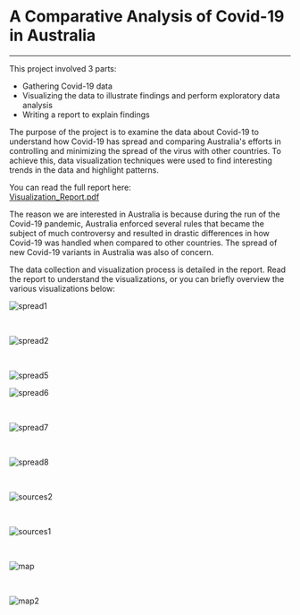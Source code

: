 # A Comparative Analysis of Covid-19 in Australia
---

This project involved 3 parts:
- Gathering Covid-19 data
- Visualizing the data to illustrate findings and perform exploratory data analysis
- Writing a report to explain findings

The purpose of the project is to examine the data about Covid-19 to understand how Covid-19 has spread and comparing Australia's efforts 
in controlling and minimizing the spread of the virus with other countries. To achieve this, data visualization techniques were  used to find
interesting trends in the data and highlight patterns.

You can read the full report here:\
[Visualization_Report.pdf](https://github.com/CalvinJohn99/Analysis-of-Covid-19-in-Australia/files/8992682/Visualization_Report.pdf)


The reason we are interested in Australia is because during the run of the Covid-19 pandemic, Australia enforced several rules that became the 
subject of much controversy and resulted in drastic differences in how Covid-19 was handled when compared to other countries. The spread of new
Covid-19 variants in Australia was also of concern.

The data collection and visualization process is detailed in the report. Read the report to understand the visualizations, or you can briefly
overview the various visualizations below:

![spread1](https://user-images.githubusercontent.com/40469219/175962594-505bd1c9-e114-4a6c-9873-76e557459761.jpg)

&nbsp;


![spread2](https://user-images.githubusercontent.com/40469219/175962612-594b33c9-7662-4a14-9036-51df5a3ce5b7.jpg)


&nbsp;

![spread5](https://user-images.githubusercontent.com/40469219/175962647-f6392126-452b-41ef-b7f2-e126024f46dc.jpg)




![spread6](https://user-images.githubusercontent.com/40469219/175962670-ad2bb083-42b2-4dba-ad64-677a6a0cfdcc.jpg)


&nbsp;

![spread7](https://user-images.githubusercontent.com/40469219/175962685-f8d1259e-b873-462c-9224-e58e5e0ff4ff.jpg)

&nbsp;


![spread8](https://user-images.githubusercontent.com/40469219/175962696-a1f00138-48f1-439c-83c1-1b43c7e8e0b2.jpg)


&nbsp;

![sources2](https://user-images.githubusercontent.com/40469219/175962719-f5487ff7-1bac-41a5-936f-c3b43c491e93.jpg)

&nbsp;


![sources1](https://user-images.githubusercontent.com/40469219/175962737-ff313688-6cbc-427a-bfd5-dbd0f659ef96.jpg)


&nbsp;

![map](https://user-images.githubusercontent.com/40469219/175962747-07bf59e1-d51b-4188-b01a-9c619e65eed4.jpg)


&nbsp;

![map2](https://user-images.githubusercontent.com/40469219/175962762-bdd5aea1-60f5-415a-8f16-dfe06ed44908.jpg)

